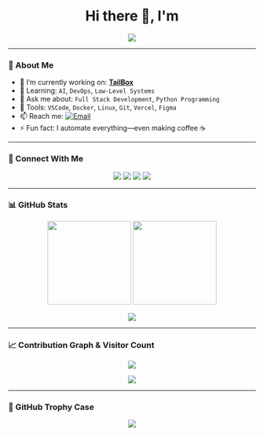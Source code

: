 <h1 align="center">Hi there 👋, I'm <Your Name></h1>

<p align="center">
  <img src="https://readme-typing-svg.herokuapp.com?font=Fira+Code&size=24&pause=1000&center=true&vCenter=true&width=435&lines=Software+Engineer;Full-Stack+Developer;Open+Source+Enthusiast;Let's+Build+Cool+Things+Together!">
</p>

---

### 🧠 About Me

- 🔭 I’m currently working on: **[TailBox](https://github.com/fredised/TailBox)**
- 🌱 Learning: `AI`, `DevOps`, `Low-Level Systems`
- 💬 Ask me about: `Full Stack Development`, `Python Programming`
- 🧰 Tools: `VSCode`, `Docker`, `Linux`, `Git`, `Vercel`, `Figma`
- 📫 Reach me: [![Email](https://img.shields.io/badge/email-D14836?style=flat-square&logo=gmail&logoColor=white)](yknowock@mailum.com)
- ⚡ Fun fact: I automate everything—even making coffee ☕️

---

### 🚀 Connect With Me

<p align="center">
  <a href="https://linkedin.com/in/dontgotone"><img src="https://img.shields.io/badge/-LinkedIn-0A66C2?style=for-the-badge&logo=linkedin&logoColor=white"/></a>
  <a href="https://twitter.com/dontgotone"><img src="https://img.shields.io/badge/-Twitter-1DA1F2?style=for-the-badge&logo=twitter&logoColor=white"/></a>
  <a href="https://nowebsite.com"><img src="https://img.shields.io/badge/-Portfolio-000000?style=for-the-badge&logo=vercel&logoColor=white"/></a>
  <a href="https://discord.gg/noserver"><img src="https://img.shields.io/badge/-Discord-5865F2?style=for-the-badge&logo=discord&logoColor=white"/></a>
</p>

---

### 📊 GitHub Stats

<p align="center">
  <img src="https://github-readme-stats.vercel.app/api?username=fredised&show_icons=true&theme=radical" height="170"/>
  <img src="https://github-readme-stats.vercel.app/api/top-langs/?username=fredised&layout=compact&theme=radical" height="170"/>
</p>

<p align="center">
  <img src="https://github-readme-streak-stats.herokuapp.com/?user=fredised&theme=radical&hide_border=true"/>
</p>

---

### 📈 Contribution Graph & Visitor Count

<p align="center">
  <img src="https://github-profile-summary-cards.vercel.app/api/cards/profile-details?username=fredised&theme=radical" />
</p>

<p align="center">
  <img src="https://komarev.com/ghpvc/?username=fredised&style=for-the-badge"/>
</p>

---

### 🧩 GitHub Trophy Case

<p align="center">
  <img src="https://github-profile-trophy.vercel.app/?username=fredised&theme=onedark&row=2&column=3" />
</p>
